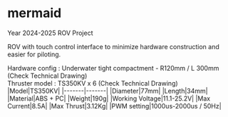 # mermaid
Year 2024-2025 ROV Project

ROV with touch control interface to minimize hardware construction and easier for piloting.

Hardware config :
Underwater tight compactment - R120mm / L 300mm (Check Technical Drawing)  
Thruster model : TS350KV x 6 (Check Technical Drawing)
|Model|TS350KV|
|-------|-------|
|Diameter|77mm|
|Length|34mm|
|Material|ABS + PC|
|Weight|190g|
|Working Voltage|11.1-25.2V|
|Max Current|8.5A|
|Max Thrust|3.12Kg|
|PWM setting|1000us-2000us / 50Hz|

